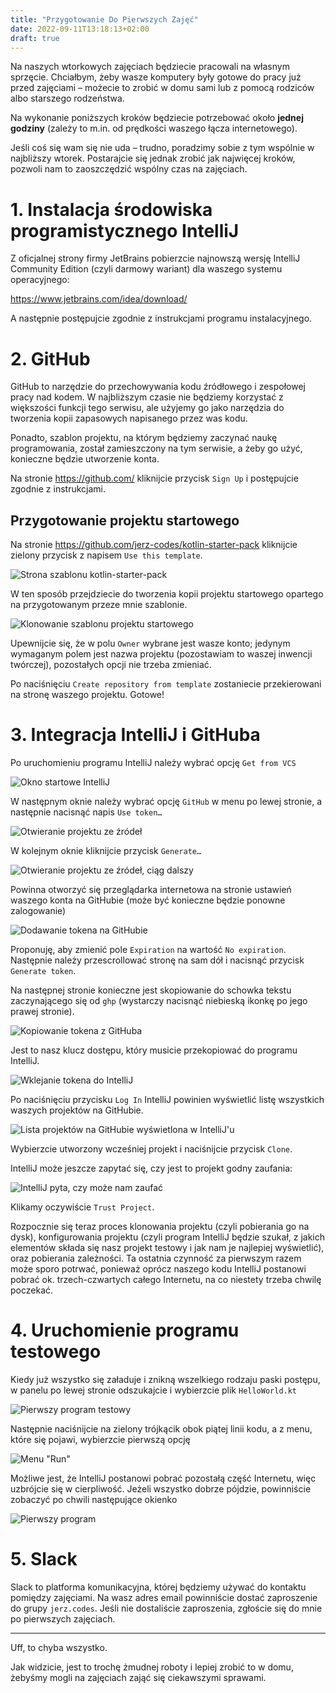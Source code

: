 ```yaml
---
title: "Przygotowanie Do Pierwszych Zajęć"
date: 2022-09-11T13:18:13+02:00
draft: true
---
```


Na naszych wtorkowych zajęciach będziecie pracowali na własnym sprzęcie. Chciałbym, żeby wasze komputery były gotowe do pracy już przed zajęciami – możecie to zrobić w domu sami lub z pomocą rodziców albo starszego rodzeństwa.

Na wykonanie poniższych kroków będziecie potrzebować około **jednej godziny** (zależy to m.in. od prędkości waszego łącza internetowego).

Jeśli coś się wam się nie uda – trudno, poradzimy sobie z tym wspólnie w najbliższy wtorek. Postarajcie się jednak zrobić jak najwięcej kroków, pozwoli nam to zaoszczędzić wspólny czas na zajęciach.

# 1. Instalacja środowiska programistycznego IntelliJ

Z oficjalnej strony firmy JetBrains pobierzcie najnowszą wersję IntelliJ Community Edition (czyli darmowy wariant) dla waszego systemu operacyjnego:

https://www.jetbrains.com/idea/download/

A następnie postępujcie zgodnie z instrukcjami programu instalacyjnego.

# 2. GitHub

GitHub to narzędzie do przechowywania kodu źródłowego i zespołowej pracy nad kodem. W najbliższym czasie nie będziemy korzystać z większości funkcji tego serwisu, ale użyjemy go jako narzędzia do tworzenia kopii zapasowych napisanego przez was kodu.

Ponadto, szablon projektu, na którym będziemy zaczynać naukę programowania, został zamieszczony na tym serwisie, a żeby go użyć, konieczne będzie utworzenie konta.

Na stronie https://github.com/ kliknijcie przycisk `Sign Up` i postępujcie zgodnie z instrukcjami.

## Przygotowanie projektu startowego

Na stronie https://github.com/jerz-codes/kotlin-starter-pack kliknijcie zielony przycisk z napisem `Use this template`. 

![Strona szablonu `kotlin-starter-pack`](github1.png)

W ten sposób przejdziecie do tworzenia kopii projektu startowego opartego na przygotowanym przeze mnie szablonie. 

![Klonowanie szablonu projektu startowego](github2.png)

Upewnijcie się, że w polu `Owner` wybrane jest wasze konto; jedynym wymaganym polem jest nazwa projektu (pozostawiam to waszej inwencji twórczej), pozostałych opcji nie trzeba zmieniać.

Po naciśnięciu `Create repository from template` zostaniecie przekierowani na stronę waszego projektu. Gotowe!

# 3. Integracja IntelliJ i GitHuba

Po uruchomieniu programu IntelliJ należy wybrać opcję `Get from VCS`

![Okno startowe IntelliJ](intellij.png)

W następnym oknie należy wybrać opcję `GitHub` w menu po lewej stronie, a następnie nacisnąć napis `Use token…`

![Otwieranie projektu ze źródeł](intellij2.png)

W kolejnym oknie kliknijcie przycisk `Generate…`

![Otwieranie projektu ze źródeł, ciąg dalszy](intellij3.png)

Powinna otworzyć się przeglądarka internetowa na stronie ustawień waszego konta na GitHubie (może być konieczne będzie ponowne zalogowanie)

![Dodawanie tokena na GitHubie](githubtoken.png)

Proponuję, aby zmienić pole `Expiration` na wartość `No expiration`. Następnie należy przescrollować stronę na sam dół i nacisnąć przycisk `Generate token`.

Na następnej stronie konieczne jest skopiowanie do schowka tekstu zaczynającego się od `ghp` (wystarczy nacisnąć niebieską ikonkę po jego prawej stronie).

![Kopiowanie tokena z GitHuba](githubtoken2.png)

Jest to nasz klucz dostępu, który musicie przekopiować do programu IntelliJ.

![Wklejanie tokena do IntelliJ](githubtoken3.png)

Po naciśnięciu przycisku `Log In` IntelliJ powinien wyświetlić listę wszystkich waszych projektów na GitHubie.

![Lista projektów na GitHubie wyświetlona w IntelliJ'u](lista-projektow.png)

Wybierzcie utworzony wcześniej projekt i naciśnijcie przycisk `Clone`.

IntelliJ może jeszcze zapytać się, czy jest to projekt godny zaufania:

![IntelliJ pyta, czy może nam zaufać](trust.png)

Klikamy oczywiście `Trust Project`.

Rozpocznie się teraz proces klonowania projektu (czyli pobierania go na dysk), konfigurowania projektu (czyli program IntelliJ będzie szukał, z jakich elementów składa się nasz projekt testowy i jak nam je najlepiej wyświetlić), oraz pobierania zależności. Ta ostatnia czynność za pierwszym razem może sporo potrwać, ponieważ oprócz naszego kodu IntelliJ postanowi pobrać ok. trzech-czwartych całego Internetu, na co niestety trzeba chwilę poczekać.

# 4. Uruchomienie programu testowego

Kiedy już wszystko się załaduje i znikną wszelkiego rodzaju paski postępu, w panelu po lewej stronie odszukajcie i wybierzcie plik `HelloWorld.kt`

![Pierwszy program testowy](run.png)

Następnie naciśnijcie na zielony trójkącik obok piątej linii kodu, a z menu, które się pojawi, wybierzcie pierwszą opcję

![Menu "Run"](run2.png)

Możliwe jest, że IntelliJ postanowi pobrać pozostałą część Internetu, więc uzbrójcie się w cierpliwość. Jeżeli wszystko dobrze pójdzie, powinniście zobaczyć po chwili następujące okienko

![Pierwszy program](helloworld.png)

# 5. Slack

Slack to platforma komunikacyjna, której będziemy używać do kontaktu pomiędzy zajęciami. Na wasz adres email powinniście dostać zaproszenie do grupy `jerz.codes`. Jeśli nie dostaliście zaproszenia, zgłoście się do mnie po pierwszych zajęciach. 

---

Uff, to chyba wszystko.

Jak widzicie, jest to trochę żmudnej roboty i lepiej zrobić to w domu, żebyśmy mogli na zajęciach zająć się ciekawszymi sprawami.